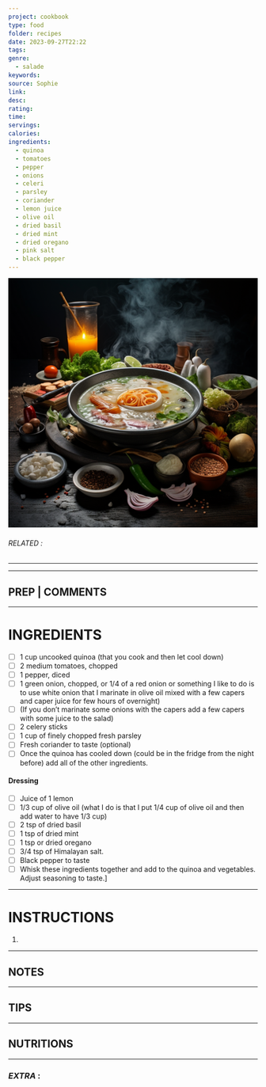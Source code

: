 ```yaml
---
project: cookbook
type: food
folder: recipes
date: 2023-09-27T22:22
tags: 
genre:
  - salade
keywords: 
source: Sophie
link: 
desc: 
rating: 
time: 
servings: 
calories: 
ingredients:
  - quinoa
  - tomatoes
  - pepper
  - onions
  - celeri
  - parsley
  - coriander
  - lemon juice
  - olive oil
  - dried basil
  - dried mint
  - dried oregano
  - pink salt
  - black pepper
---
```


![IMAGE](_default.png)

###### *RELATED* : 
---


---
## PREP | COMMENTS



---
# INGREDIENTS

- [ ] 1 cup uncooked quinoa (that you cook and then let cool down)
- [ ] 2 medium tomatoes, chopped
- [ ] 1 pepper, diced
- [ ] 1 green onion, chopped, or 1/4 of a red onion or something I like to do is to use white onion that I marinate in olive oil mixed with a few capers and caper juice for few hours of overnight) 
- [ ] (If you don’t marinate some onions with the capers add a few capers with some juice to the salad)
- [ ] 2 celery sticks
- [ ] 1 cup of finely chopped fresh parsley
- [ ] Fresh coriander to taste (optional)
- [ ] Once the quinoa has cooled down (could be in the fridge from the night before) add all of the other ingredients.

#### Dressing

- [ ] Juice of 1 lemon
- [ ] 1/3 cup of olive oil (what I do is that I put 1/4 cup of olive oil and then add water to have 1/3 cup)
- [ ] 2 tsp of dried basil
- [ ] 1 tsp of dried mint
- [ ] 1 tsp or dried oregano
- [ ] 3/4 tsp of Himalayan salt.
- [ ] Black pepper to taste 
- [ ] Whisk these ingredients together and add to the quinoa and vegetables. Adjust seasoning to taste.]

---
# INSTRUCTIONS

1. 

---
## NOTES



---
## TIPS



---
## NUTRITIONS



---
### *EXTRA* :



